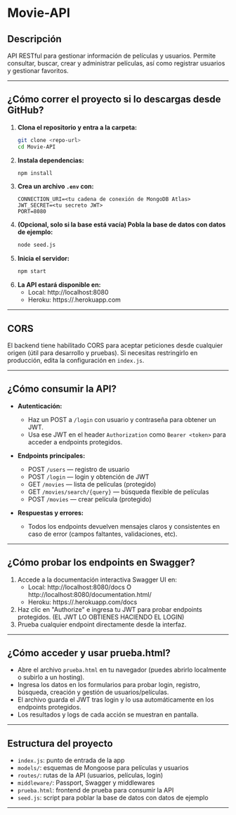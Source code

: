 # Movie-API

## Descripción

API RESTful para gestionar información de películas y usuarios. Permite consultar, buscar, crear y administrar películas, así como registrar usuarios y gestionar favoritos.

---

## ¿Cómo correr el proyecto si lo descargas desde GitHub?

1. **Clona el repositorio y entra a la carpeta:**
   ```bash
   git clone <repo-url>
   cd Movie-API
   ```
2. **Instala dependencias:**
   ```bash
   npm install
   ```
3. **Crea un archivo `.env` con:**
   ```env
   CONNECTION_URI=<tu cadena de conexión de MongoDB Atlas>
   JWT_SECRET=<tu secreto JWT>
   PORT=8080
   ```
4. **(Opcional, solo si la base está vacía) Pobla la base de datos con datos de ejemplo:**
   ```bash
   node seed.js
   ```
5. **Inicia el servidor:**
   ```bash
   npm start
   ```
6. **La API estará disponible en:**
   - Local: http://localhost:8080
   - Heroku: https://<tu-app>.herokuapp.com

---

## CORS

El backend tiene habilitado CORS para aceptar peticiones desde cualquier origen (útil para desarrollo y pruebas). Si necesitas restringirlo en producción, edita la configuración en `index.js`.

---

## ¿Cómo consumir la API?

- **Autenticación:**
  - Haz un POST a `/login` con usuario y contraseña para obtener un JWT.
  - Usa ese JWT en el header `Authorization` como `Bearer <token>` para acceder a endpoints protegidos.

- **Endpoints principales:**
  - POST `/users` — registro de usuario
  - POST `/login` — login y obtención de JWT
  - GET `/movies` — lista de películas (protegido)
  - GET `/movies/search/{query}` — búsqueda flexible de películas
  - POST `/movies` — crear película (protegido)

- **Respuestas y errores:**
  - Todos los endpoints devuelven mensajes claros y consistentes en caso de error (campos faltantes, validaciones, etc).

---

## ¿Cómo probar los endpoints en Swagger?

1. Accede a la documentación interactiva Swagger UI en:
   - Local: http://localhost:8080/docs O http://localhost:8080/documentation.html/
   - Heroku: https://<tu-app>.herokuapp.com/docs
2. Haz clic en "Authorize" e ingresa tu JWT para probar endpoints protegidos. (EL JWT LO OBTIENES HACIENDO EL LOGIN)
3. Prueba cualquier endpoint directamente desde la interfaz.

---

## ¿Cómo acceder y usar prueba.html?

- Abre el archivo `prueba.html` en tu navegador (puedes abrirlo localmente o subirlo a un hosting).
- Ingresa los datos en los formularios para probar login, registro, búsqueda, creación y gestión de usuarios/películas.
- El archivo guarda el JWT tras login y lo usa automáticamente en los endpoints protegidos.
- Los resultados y logs de cada acción se muestran en pantalla.

---

## Estructura del proyecto

- `index.js`: punto de entrada de la app
- `models/`: esquemas de Mongoose para películas y usuarios
- `routes/`: rutas de la API (usuarios, películas, login)
- `middleware/`: Passport, Swagger y middlewares
- `prueba.html`: frontend de prueba para consumir la API
- `seed.js`: script para poblar la base de datos con datos de ejemplo

---

